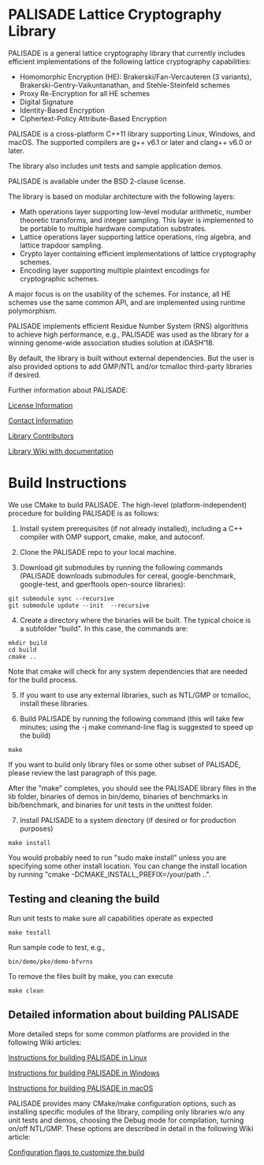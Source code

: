 PALISADE Lattice Cryptography Library
=====================================

PALISADE is a general lattice cryptography library that currently includes efficient implementations of the following lattice cryptography capabilities:
* Homomorphic Encryption (HE): Brakerski/Fan-Vercauteren (3 variants), Brakerski-Gentry-Vaikuntanathan, and Stehle-Steinfeld schemes
* Proxy Re-Encryption for all HE schemes
* Digital Signature
* Identity-Based Encryption
* Ciphertext-Policy Attribute-Based Encryption

PALISADE is a cross-platform C++11 library supporting Linux, Windows, and macOS. The supported compilers are g++ v6.1 or later and clang++ v6.0 or later. 

The library also includes unit tests and sample application demos.

PALISADE is available under the BSD 2-clause license.

The library is based on modular architecture with the following layers:

* Math operations layer supporting low-level modular arithmetic, number theoretic transforms, and integer sampling.  This layer is implemented to be portable to multiple hardware computation substrates.
* Lattice operations layer supporting lattice operations, ring algebra, and lattice trapdoor sampling. 
* Crypto layer containing efficient implementations of lattice cryptography schemes.
* Encoding layer supporting multiple plaintext encodings for cryptographic schemes.

A major focus is on the usability of the schemes. For instance, all HE schemes use the same common API, and are implemented using runtime polymorphism.

PALISADE implements efficient Residue Number System (RNS) algorithms to achieve high performance, e.g., PALISADE was used as the library for a winning genome-wide association studies solution at iDASH’18. 

By default, the library is built without external dependencies. But the user is also provided options to add GMP/NTL and/or tcmalloc third-party libraries if desired.

Further information about PALISADE:

[License Information](License.md)

[Contact Information](Contact.md)

[Library Contributors](Contributors.md)

[Library Wiki with documentation](https://gitlab.com/palisade/palisade-development/wikis/home)


Build Instructions
=====================================

We use CMake to build PALISADE. The high-level (platform-independent) procedure for building PALISADE is as follows:

1. Install system prerequisites (if not already installed), including a C++ compiler with OMP support, cmake, make, and autoconf.

2. Clone the PALISADE repo to your local machine.

3. Download git submodules by running the following commands (PALISADE downloads submodules for cereal, google-benchmark, google-test, and gperftools open-source libraries):
```
git submodule sync --recursive
git submodule update --init  --recursive
```

4. Create a directory where the binaries will be built. The typical choice is a subfolder "build". In this case, the commands are:
```
mkdir build
cd build
cmake ..
```
	
Note that cmake will check for any system dependencies that are needed for the build process. 
	
5. If you want to use any external libraries, such as NTL/GMP or tcmalloc, install these libraries.

6. Build PALISADE by running the following command (this will take few minutes; using the -j make command-line flag is suggested to speed up the build)
```
make
```
If you want to build only library files or some other subset of PALISADE, please review the last paragraph of this page.  

After the "make" completes, you should see the PALISADE library files in the lib folder, binaries of demos in bin/demo, binaries of benchmarks in bib/benchmark, and binaries for unit tests in the unittest folder.

7. Install PALISADE to a system directory (if desired or for production purposes)
```
make install
```	
You would probably need to run "sudo make install" unless you are specifying some other install location. You can change the install location by running
"cmake -DCMAKE_INSTALL_PREFIX=/your/path ..".

Testing and cleaning the build
-------------------

Run unit tests to make sure all capabilities operate as expected
```
make testall
```

Run sample code to test, e.g., 
```
bin/demo/pke/demo-bfvrns
```

To remove the files built by make, you can execute
```
make clean
```

Detailed information about building PALISADE
------------------------------
	
More detailed steps for some common platforms are provided in the following Wiki articles:

[Instructions for building PALISADE in Linux](https://gitlab.com/palisade/palisade-development/wikis/Instructions-for-building-PALISADE-in-Linux)

[Instructions for building PALISADE in Windows](https://gitlab.com/palisade/palisade-development/wikis/Instructions-for-building-PALISADE-in-Windows)

[Instructions for building PALISADE in macOS](https://gitlab.com/palisade/palisade-development/wikis/Instructions-for-building-PALISADE-in-macOS)

PALISADE provides many CMake/make configuration options, such as installing specific modules of the library, compiling only libraries w/o any unit tests and demos, choosing the Debug mode for compilation, turning on/off NTL/GMP. These options are described in detail in the following Wiki article:

[Configuration flags to customize the build](https://gitlab.com/palisade/palisade-development/wikis/Configuration-flags-to-customize-the-build) 